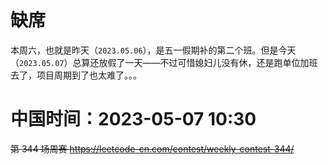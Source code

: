 
# 缺席

本周六，也就是昨天（`2023.05.06`），是五一假期补的第二个班。但是今天（`2023.05.07`）总算还放假了一天——不过可惜媳妇儿没有休，还是跑单位加班去了，项目周期到了也太难了。。。

# 中国时间：2023-05-07 10:30

~~第 344 场周赛 https://leetcode-cn.com/contest/weekly-contest-344/~~
